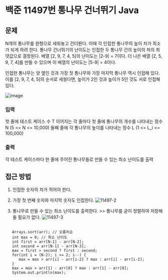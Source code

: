 백준 11497번 통나무 건너뛰기 Java
===================
## 문제
 N개의 통나무를 원형으로 세워놓고 건더뛴다. 이때 각 인접한 통나무의 높이 차가 최소가 되게 하려 한다.
통나무 건너뛰기의 난이도는 인접한 두 통나무 간의 높이의 차의 최댓값으로 결정된다.
배열 [2, 9, 7, 4, 5]의 난이도는 |2-9| = 7이다.
더 나은 배열 [2, 5, 9, 7, 4]를 만들 수 있으며 이 배열의 난이도는 |5-9| = 4이다.

 인접한 통나무는 양 옆인 것과 가장 첫 통나무와 가장 마지막 통나무 역시 인접해 있다.
이를 [2, 9, 7, 4, 5]의 순서로 세웠다면, 높이가 2인 것과 높이가 5인 것도 서로 인접해 있다.
   
![image](https://user-images.githubusercontent.com/57450244/217814948-9fee84db-d1e4-43d6-960a-04ab650ee577.png)
   
   
### 입력
첫 줄에 테스트 케이스 수 T
이어지는 각 줄마다 첫 줄에 통나무의 개수를 나타내는 정수 N (5 <= N <= 10,000)
둘째 줄에 각 통나무의 높이를 나타내는 정수 L (1 <= L_i <= 100,000)
### 출력
각 테스트 케이스마다 한 줄에 주어진 통나무들로 만들 수 있는 최소 난이도를 출력
   
   
## 접근 방법
1. 인접한 숫자의 차가 적어야 한다.
2. 가장 첫 번째 숫자와 마지막 숫자도 인접한다.
![11497-2](https://user-images.githubusercontent.com/57450244/217818104-eba33f08-214a-46bc-b999-b7239ebb71f6.jpg)
   
3. 통나무로 만들 수 있는 최소 난이도를 출력한다. >> 통나무를 굳이 정렬하여 저장해둘 필요가 없다.
![11497-3](https://user-images.githubusercontent.com/57450244/217820338-55d62322-23c3-4b64-b002-126541597ec5.jpg)

<pre>
<code>
   Arrays.sort(arr); // 오름차순
   int max = 0; // 최소 난이도
   int first = arr[N-1] - arr[N-2];
   int second = arr[N-1] - arr[N-3];
   max = first > second ? first : second;
   for(int i = (N-2); i >= 2; i--) {
      max = max > arr[i] - arr[i-2] ? max : arr[i] - arr[i-2];
   }
   max = max > arr[1] - arr[0] ? max : arr[1] - arr[0];
   System.out.println(max);
</code>
</pre>
